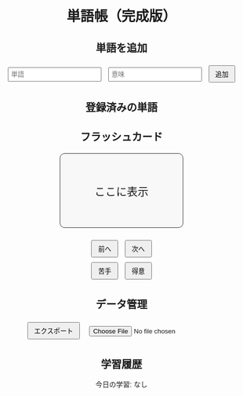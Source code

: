 <!DOCTYPE html>
<html lang="ja">
<head>
  <meta charset="UTF-8">
  <title>単語帳アプリ（完成版）</title>
  <style>
    body { font-family: sans-serif; text-align: center; padding: 20px; }
    input { margin: 5px; padding: 5px; }
    button { margin: 5px; padding: 6px 12px; }
    .card {
      border: 1px solid #333; border-radius: 10px;
      width: 250px; height: 150px; margin: 20px auto;
      display: flex; align-items: center; justify-content: center;
      font-size: 22px; cursor: pointer; background: #f8f8f8;
    }
    ul { list-style: none; padding: 0; }
    li { margin: 5px 0; }
    .delete-btn { margin-left: 10px; color: red; }
  </style>
</head>
<body>
  <h1>単語帳（完成版）</h1>

  <h2>単語を追加</h2>
  <input id="term" placeholder="単語">
  <input id="meaning" placeholder="意味">
  <button onclick="addWord()">追加</button>

  <h2>登録済みの単語</h2>
  <ul id="wordList"></ul>

  <h2>フラッシュカード</h2>
  <div id="card" class="card" onclick="flipCard()">ここに表示</div>
  <button onclick="prevCard()">前へ</button>
  <button onclick="nextCard()">次へ</button>
  <br>
  <button onclick="markHard()">苦手</button>
  <button onclick="markEasy()">得意</button>

  <h2>データ管理</h2>
  <button onclick="exportWords()">エクスポート</button>
  <input type="file" accept="application/json" onchange="importWords(event)">

  <h2>学習履歴</h2>
  <div id="history">今日の学習: なし</div>

  <script>
    let words = JSON.parse(localStorage.getItem("words")) || [];
    let history = JSON.parse(localStorage.getItem("history")) || {};
    let currentIndex = 0;
    let showMeaning = false;

    function saveWords() {
      localStorage.setItem("words", JSON.stringify(words));
    }

    function saveHistory() {
      localStorage.setItem("history", JSON.stringify(history));
    }

    function addWord() {
      const term = document.getElementById("term").value.trim();
      const meaning = document.getElementById("meaning").value.trim();
      if (term && meaning) {
        words.push({term, meaning, score: 3}); // 初期スコアは3
        saveWords();
        document.getElementById("term").value = "";
        document.getElementById("meaning").value = "";
        renderList();
      }
    }

    function deleteWord(index) {
      words.splice(index, 1);
      saveWords();
      renderList();
      showCard();
    }

    function renderList() {
      const list = document.getElementById("wordList");
      list.innerHTML = "";
      words.forEach((w, i) => {
        const li = document.createElement("li");
        li.textContent = `${w.term} - ${w.meaning} (score:${w.score})`;
        const btn = document.createElement("button");
        btn.textContent = "削除";
        btn.className = "delete-btn";
        btn.onclick = () => deleteWord(i);
        li.appendChild(btn);
        list.appendChild(li);
      });
    }

    function showCard() {
      if (words.length === 0) {
        document.getElementById("card").textContent = "単語がありません";
        return;
      }
      const word = words[currentIndex];
      document.getElementById("card").textContent = showMeaning ? word.meaning : word.term;
    }

    function flipCard() {
      showMeaning = !showMeaning;
      showCard();
    }

    function nextCard() {
      if (words.length > 0) {
        currentIndex = weightedRandomIndex();
        showMeaning = false;
        showCard();
      }
    }

    function prevCard() {
      if (words.length > 0) {
        currentIndex = (currentIndex - 1 + words.length) % words.length;
        showMeaning = false;
        showCard();
      }
    }

    // 苦手／得意
    function markHard() {
      if (words[currentIndex].score > 1) {
        words[currentIndex].score--;
      }
      saveWords();
      renderList();
      addHistory("hard");
    }

    function markEasy() {
      if (words[currentIndex].score < 5) {
        words[currentIndex].score++;
      }
      saveWords();
      renderList();
      addHistory("easy");
    }

    // 学習履歴の追加
    function addHistory(action) {
      const today = new Date().toISOString().slice(0,10);
      if (!history[today]) {
        history[today] = {hard: 0, easy: 0};
      }
      history[today][action]++;
      saveHistory();
      renderHistory();
    }

    function renderHistory() {
      const today = new Date().toISOString().slice(0,10);
      const stats = history[today] || {hard:0, easy:0};
      document.getElementById("history").textContent =
        `今日の学習: 苦手 ${stats.hard} / 得意 ${stats.easy}`;
    }

    // スコアに応じた重み付きランダム
    function weightedRandomIndex() {
      let weights = words.map(w => 6 - w.score); // scoreが低いほど重みが大きい
      let total = weights.reduce((a, b) => a + b, 0);
      let r = Math.random() * total;
      for (let i = 0; i < weights.length; i++) {
        if (r < weights[i]) return i;
        r -= weights[i];
      }
      return 0;
    }

    // エクスポート
    function exportWords() {
      const data = JSON.stringify(words, null, 2);
      const blob = new Blob([data], {type: "application/json"});
      const url = URL.createObjectURL(blob);
      const a = document.createElement("a");
      a.href = url;
      a.download = "words.json";
      a.click();
      URL.revokeObjectURL(url);
    }

    // インポート
    function importWords(event) {
      const file = event.target.files[0];
      if (!file) return;
      const reader = new FileReader();
      reader.onload = function(e) {
        try {
          const imported = JSON.parse(e.target.result);
          words = words.concat(imported);
          saveWords();
          renderList();
          showCard();
        } catch (err) {
          alert("読み込みエラー: JSON形式を確認してください");
        }
      };
      reader.readAsText(file);
    }

    renderList();
    showCard();
    renderHistory();
  </script>
</body>
</html>
